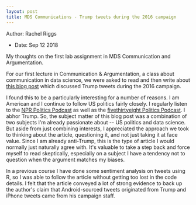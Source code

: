 ```yaml
---
layout: post
title: MDS Communications - Trump tweets during the 2016 campaign
---
```

Author: Rachel Riggs 
- Date: Sep 12 2018

My thoughts on the first lab assignment in MDS Communication and Argumentation.

For our first lecture in Communication & Argumentation, a class about communication in data science, we were asked to read and then write about [this blog post](http://varianceexplained.org/r/trump-tweets/) which discussed Trump tweets during the 2016 campaign.

I found this to be a particularly interesting for a number of reasons. I am American and I continue to follow US politics fairly closely. I regularly listen to the [NPR Politics Podcast](https://www.npr.org/podcasts/510310/npr-politics-podcast) as well as the [fivethirtyeight Politics Podcast](https://fivethirtyeight.com/tag/politics-podcast/). I abhor Trump. So, the subject matter of this blog post was a combination of two subjects I'm already passionate about -- US politics and data science. But aside from just combining interests, I appreciated the approach we took to thinking about the article, questioning it, and not just taking it at face value. Since I am already anti-Trump, this is the type of article I would normally just naturally agree with. It's valuable to take a step back and force myself to read skeptically, especially on a subject I have a tendency not to question when the argument matches my biases.

In a previous course I have done some sentiment analysis on tweets using R, so I was able to follow the article without getting too lost in the code details. I felt that the article conveyed a lot of strong evidence to back up the author's claim that Android-sourced tweets originated from Trump and iPhone tweets came from his campaign staff.
